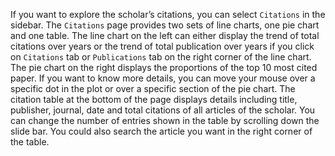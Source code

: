 If you want to explore the scholar’s citations, you can select `Citations` in the sidebar. The `Citations` page provides two sets of line charts, one pie chart and one table. The line chart on the left can either display the trend of total citations over years or the trend of total publication over years if you click on `Citations` tab or `Publications` tab on the right corner of the line chart. The pie chart on the right displays the proportions of the top 10 most cited paper. If you want to know more details, you can move your mouse over a specific dot in the plot or over a specific section of the pie chart.  The citation table at the bottom of the page displays details including title, publisher, journal, date and total citations of all articles of the scholar.  You can change the number of entries shown in the table by scrolling down the slide bar. You could also search the article you want in the right corner of the table.
